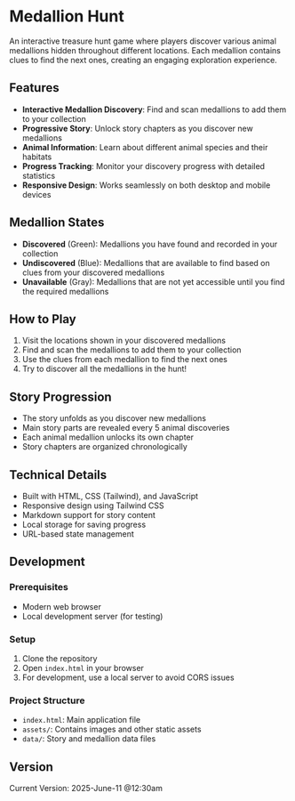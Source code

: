 # Medallion Hunt

An interactive treasure hunt game where players discover various animal medallions hidden throughout different locations. Each medallion contains clues to find the next ones, creating an engaging exploration experience.

## Features

- **Interactive Medallion Discovery**: Find and scan medallions to add them to your collection
- **Progressive Story**: Unlock story chapters as you discover new medallions
- **Animal Information**: Learn about different animal species and their habitats
- **Progress Tracking**: Monitor your discovery progress with detailed statistics
- **Responsive Design**: Works seamlessly on both desktop and mobile devices

## Medallion States

- **Discovered** (Green): Medallions you have found and recorded in your collection
- **Undiscovered** (Blue): Medallions that are available to find based on clues from your discovered medallions
- **Unavailable** (Gray): Medallions that are not yet accessible until you find the required medallions

## How to Play

1. Visit the locations shown in your discovered medallions
2. Find and scan the medallions to add them to your collection
3. Use the clues from each medallion to find the next ones
4. Try to discover all the medallions in the hunt!

## Story Progression

- The story unfolds as you discover new medallions
- Main story parts are revealed every 5 animal discoveries
- Each animal medallion unlocks its own chapter
- Story chapters are organized chronologically

## Technical Details

- Built with HTML, CSS (Tailwind), and JavaScript
- Responsive design using Tailwind CSS
- Markdown support for story content
- Local storage for saving progress
- URL-based state management

## Development

### Prerequisites

- Modern web browser
- Local development server (for testing)

### Setup

1. Clone the repository
2. Open `index.html` in your browser
3. For development, use a local server to avoid CORS issues

### Project Structure

- `index.html`: Main application file
- `assets/`: Contains images and other static assets
- `data/`: Story and medallion data files

## Version

Current Version: 2025-June-11 @12:30am


